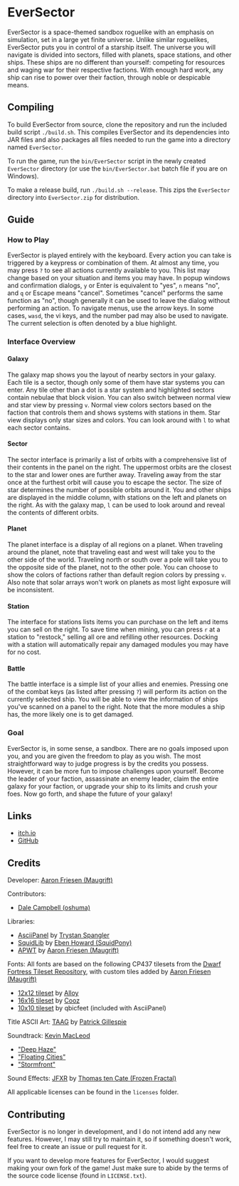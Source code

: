 # EverSector

EverSector is a space-themed sandbox roguelike with an emphasis on simulation, set in a large yet finite universe.
Unlike similar roguelikes, EverSector puts you in control of a starship itself.
The universe you will navigate is divided into sectors, filled with planets, space stations, and other ships.
These ships are no different than yourself: competing for resources and waging war for their respective factions.
With enough hard work, any ship can rise to power over their faction, through noble or despicable means.

## Compiling

To build EverSector from source, clone the repository and run the included build script `./build.sh`.
This compiles EverSector and its dependencies into JAR files and also packages all files needed to run the game into a directory named `EverSector`.

To run the game, run the `bin/EverSector` script in the newly created `EverSector` directory (or use the `bin/EverSector.bat` batch file if you are on Windows).

To make a release build, run `./build.sh --release`.
This zips the `EverSector` directory into `EverSector.zip` for distribution.

## Guide

### How to Play

EverSector is played entirely with the keyboard.
Every action you can take is triggered by a keypress or combination of them.
At almost any time, you may press `?` to see all actions currently available to you.
This list may change based on your situation and items you may have. In popup windows and confirmation dialogs, `y` or Enter is equivalent to "yes", `n` means "no", and `q` or Escape means "cancel".
Sometimes "cancel" performs the same function as "no", though generally it can be used to leave the dialog without performing an action.
To navigate menus, use the arrow keys.
In some cases, `wasd`, the vi keys, and the number pad may also be used to navigate.
The current selection is often denoted by a blue highlight.

### Interface Overview

#### Galaxy

The galaxy map shows you the layout of nearby sectors in your galaxy.
Each tile is a sector, though only some of them have star systems you can enter.
Any tile other than a dot is a star system and highlighted sectors contain nebulae that block vision.
You can also switch between normal view and star view by pressing `v`.
Normal view colors sectors based on the faction that controls them and shows systems with stations in them.
Star view displays only star sizes and colors.
You can look around with `l` to what each sector contains.

#### Sector

The sector interface is primarily a list of orbits with a comprehensive list of their contents in the panel on the right.
The uppermost orbits are the closest to the star and lower ones are further away.
Traveling away from the star once at the furthest orbit will cause you to escape the sector.
The size of star determines the number of possible orbits around it.
You and other ships are displayed in the middle column, with stations on the left and planets on the right.
As with the galaxy map, `l` can be used to look around and reveal the contents of different orbits.

#### Planet

The planet interface is a display of all regions on a planet.
When traveling around the planet, note that traveling east and west will take you to the other side of the world.
Traveling north or south over a pole will take you to the opposite side of the planet, not to the other pole.
You can choose to show the colors of factions rather than default region colors by pressing `v`.
Also note that solar arrays won't work on planets as most light exposure will be inconsistent.

#### Station

The interface for stations lists items you can purchase on the left and items you can sell on the right.
To save time when mining, you can press `r` at a station to "restock," selling all ore and refilling other resources.
Docking with a station will automatically repair any damaged modules you may have for no cost.

#### Battle

The battle interface is a simple list of your allies and enemies.
Pressing one of the combat keys (as listed after pressing `?`) will perform its action on the currently selected ship.
You will be able to view the information of ships you've scanned on a panel to the right.
Note that the more modules a ship has, the more likely one is to get damaged.

### Goal

EverSector is, in some sense, a sandbox.
There are no goals imposed upon you, and you are given the freedom to play as you wish.
The most straightforward way to judge progress is by the credits you possess.
However, it can be more fun to impose challenges upon yourself.
Become the leader of your faction, assassinate an enemy leader, claim the entire galaxy for your faction, or upgrade your ship to its limits and crush your foes.
Now go forth, and shape the future of your galaxy!

## Links

- [itch.io](https://maugrift.itch.io/eversector)
- [GitHub](https://github.com/Maugrift/EverSector)

## Credits

Developer: [Aaron Friesen (Maugrift)](https://maugrift.com)

Contributors:

- [Dale Campbell (oshuma)](https://twitter.com/oshuma)

Libraries:

- [AsciiPanel](https://github.com/trystan/AsciiPanel) by [Trystan Spangler](https://trystans.blogspot.com)
- [SquidLib](https://github.com/SquidPony/SquidLib) by [Eben Howard (SquidPony)](https://github.com/SquidPony)
- [APWT](https://github.com/Maugrift/APWT) by [Aaron Friesen (Maugrift)](https://maugrift.com)

Fonts: All fonts are based on the following CP437 tilesets from the [Dwarf Fortress Tileset Repository](https://dwarffortresswiki.org/Tileset_repository), with custom tiles added by [Aaron Friesen (Maugrift)](https://maugrift.com)

- [12x12 tileset](http://df.magmawiki.com/index.php/File:Alloy_curses_12x12.png) by [Alloy](https://dwarffortresswiki.org/index.php/User:Alloy)
- [16x16 tileset](https://dwarffortresswiki.org/index.php/File:Cooz_curses_square_16x16.png) by [Cooz](https://dwarffortresswiki.org/index.php?title=User:Cooz)
- [10x10 tileset](https://github.com/trystan/AsciiPanel/blob/master/src/main/resources/qbicfeet_10x10.png) by qbicfeet (included with AsciiPanel)

Title ASCII Art: [TAAG](http://patorjk.com/software/taag) by [Patrick Gillespie](http://patorjk.com)

Soundtrack: [Kevin MacLeod](http://incompetech.com/music/royalty-free/music.html)

- ["Deep Haze"](http://incompetech.com/music/royalty-free/index.html?isrc=USUAN1100886)
- ["Floating Cities"](https://incompetech.com/wordpress/2016/04/floating-cities/)
- ["Stormfront"](http://incompetech.com/music/royalty-free/index.html?isrc=USUAN1200043)

Sound Effects: [JFXR](https://jfxr.frozenfractal.com/) by [Thomas ten Cate (Frozen Fractal)](https://frozenfractal.com/)

All applicable licenses can be found in the `licenses` folder.

## Contributing

EverSector is no longer in development, and I do not intend add any new features.
However, I may still try to maintain it, so if something doesn't work, feel free to create an issue or pull request for it.

If you want to develop more features for EverSector, I would suggest making your own fork of the game!
Just make sure to abide by the terms of the source code license (found in `LICENSE.txt`).
